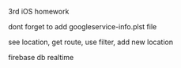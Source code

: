 3rd iOS homework

dont forget to add googleservice-info.plst file

see location, get route, use filter, add new location

firebase db realtime
